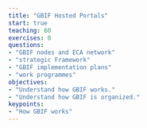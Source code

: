 ```yaml
---
title: "GBIF Hosted Portals"
start: true
teaching: 60
exercises: 0
questions:
- "GBIF nodes and ECA network"
- "strategic Framework"
- "GBIF implementation plans"
- "work programmes"
objectives:
- "Understand how GBIF works."
- "Understand how GBIF is organized."
keypoints:
- "How GBIF works"
---
```

